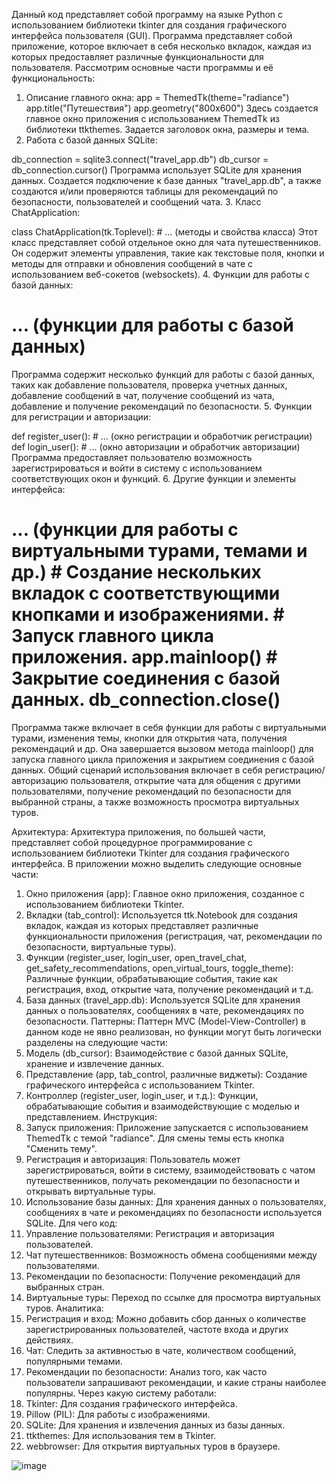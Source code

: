 Данный код представляет собой программу на языке Python с использованием библиотеки tkinter для создания графического интерфейса пользователя (GUI). Программа представляет собой приложение, которое включает в себя несколько вкладок, каждая из которых предоставляет различные функциональности для пользователя. Рассмотрим основные части программы и её функциональность:
1. Описание главного окна:
app = ThemedTk(theme="radiance") app.title("Путешествия") app.geometry("800x600") 
Здесь создается главное окно приложения с использованием ThemedTk из библиотеки ttkthemes. Задается заголовок окна, размеры и тема.
2. Работа с базой данных SQLite:

db_connection = sqlite3.connect("travel_app.db") db_cursor = db_connection.cursor() 
Программа использует SQLite для хранения данных. Создается подключение к базе данных "travel_app.db", а также создаются и/или проверяются таблицы для рекомендаций по безопасности, пользователей и сообщений чата.
3. Класс ChatApplication:

class ChatApplication(tk.Toplevel): # ... (методы и свойства класса) 
Этот класс представляет собой отдельное окно для чата путешественников. Он содержит элементы управления, такие как текстовые поля, кнопки и методы для отправки и обновления сообщений в чате с использованием веб-сокетов (websockets).
4. Функции для работы с базой данных:

# ... (функции для работы с базой данных) 
Программа содержит несколько функций для работы с базой данных, таких как добавление пользователя, проверка учетных данных, добавление сообщений в чат, получение сообщений из чата, добавление и получение рекомендаций по безопасности.
5. Функции для регистрации и авторизации:

def register_user(): # ... (окно регистрации и обработчик регистрации) def login_user(): # ... (окно авторизации и обработчик авторизации) 
Программа предоставляет пользователю возможность зарегистрироваться и войти в систему с использованием соответствующих окон и функций.
6. Другие функции и элементы интерфейса:

# ... (функции для работы с виртуальными турами, темами и др.) # Создание нескольких вкладок с соответствующими кнопками и изображениями. # Запуск главного цикла приложения. app.mainloop() # Закрытие соединения с базой данных. db_connection.close() 
Программа также включает в себя функции для работы с виртуальными турами, изменения темы, кнопки для открытия чата, получения рекомендаций и др. Она завершается вызовом метода mainloop() для запуска главного цикла приложения и закрытием соединения с базой данных.
Общий сценарий использования включает в себя регистрацию/авторизацию пользователя, открытие чата для общения с другими пользователями, получение рекомендаций по безопасности для выбранной страны, а также возможность просмотра виртуальных туров.



Архитектура:
Архитектура приложения, по большей части, представляет собой процедурное программирование с использованием библиотеки Tkinter для создания графического интерфейса. В приложении можно выделить следующие основные части:
1.	Окно приложения (app): Главное окно приложения, созданное с использованием библиотеки Tkinter.
2.	Вкладки (tab_control): Используется ttk.Notebook для создания вкладок, каждая из которых представляет различные функциональности приложения (регистрация, чат, рекомендации по безопасности, виртуальные туры).
3.	Функции (register_user, login_user, open_travel_chat, get_safety_recommendations, open_virtual_tours, toggle_theme): Различные функции, обрабатывающие события, такие как регистрация, вход, открытие чата, получение рекомендаций и т.д.
4.	База данных (travel_app.db): Используется SQLite для хранения данных о пользователях, сообщениях в чате, рекомендациях по безопасности.
Паттерны:
Паттерн MVC (Model-View-Controller) в данном коде не явно реализован, но функции могут быть логически разделены на следующие части:
1.	Модель (db_cursor): Взаимодействие с базой данных SQLite, хранение и извлечение данных.
2.	Представление (app, tab_control, различные виджеты): Создание графического интерфейса с использованием Tkinter.
3.	Контроллер (register_user, login_user, и т.д.): Функции, обрабатывающие события и взаимодействующие с моделью и представлением.
Инструкция:
1.	Запуск приложения: Приложение запускается с использованием ThemedTk с темой "radiance". Для смены темы есть кнопка "Сменить тему".
2.	Регистрация и авторизация: Пользователь может зарегистрироваться, войти в систему, взаимодействовать с чатом путешественников, получать рекомендации по безопасности и открывать виртуальные туры.
3.	Использование базы данных: Для хранения данных о пользователях, сообщениях в чате и рекомендациях по безопасности используется SQLite.
Для чего код:
1.	Управление пользователями: Регистрация и авторизация пользователей.
2.	Чат путешественников: Возможность обмена сообщениями между пользователями.
3.	Рекомендации по безопасности: Получение рекомендаций для выбранных стран.
4.	Виртуальные туры: Переход по ссылке для просмотра виртуальных туров.
Аналитика:
1.	Регистрация и вход: Можно добавить сбор данных о количестве зарегистрированных пользователей, частоте входа и других действиях.
2.	Чат: Следить за активностью в чате, количеством сообщений, популярными темами.
3.	Рекомендации по безопасности: Анализ того, как часто пользователи запрашивают рекомендации, и какие страны наиболее популярны.
Через какую систему работали:
1.	Tkinter: Для создания графического интерфейса.
2.	Pillow (PIL): Для работы с изображениями.
3.	SQLite: Для хранения и извлечения данных из базы данных.
4.	ttkthemes: Для использования тем в Tkinter.
5.	webbrowser: Для открытия виртуальных туров в браузере.

![image](https://github.com/aeroboss13/travel_help/assets/61287279/b92b6648-afee-40b7-beb9-e07df5a19907)
